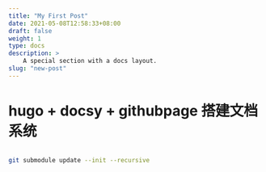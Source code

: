 ```yaml
---
title: "My First Post"
date: 2021-05-08T12:58:33+08:00
draft: false
weight: 1
type: docs
description: >
    A special section with a docs layout.
slug: "new-post"
---
```


# hugo  + docsy + githubpage 搭建文档系统



```bash 

git submodule update --init --recursive

```